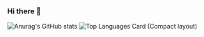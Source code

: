 ### Hi there 👋
![Anurag's GitHub stats](https://github-readme-stats.vercel.app/api?username=milan2229&show_icons=true)
![Top Languages Card (Compact layout)](https://github-readme-stats.vercel.app/api/top-langs/?username=milan2229&layout=compact)
<!--
**milan2229/milan2229** is a ✨ _special_ ✨ repository because its `README.md` (this file) appears on your GitHub profile.

Here are some ideas to get you started:

- 🔭 I’m currently working on ...
- 🌱 I’m currently learning ...
- 👯 I’m looking to collaborate on ...
- 🤔 I’m looking for help with ...
- 💬 Ask me about ...
- 📫 How to reach me: ...
- 😄 Pronouns: ...
- ⚡ Fun fact: ...
-->
